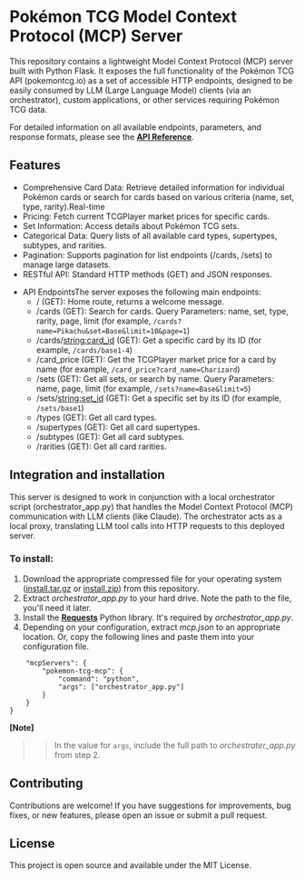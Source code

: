 # Pokémon TCG Model Context Protocol (MCP) Server
This repository contains a lightweight Model Context Protocol (MCP) server built with Python Flask. It exposes the full functionality of the Pokémon TCG API (pokemontcg.io) as a set of accessible HTTP endpoints, designed to be easily consumed by LLM (Large Language Model) clients (via an orchestrator), custom applications, or other services requiring Pokémon TCG data.

For detailed information on all available endpoints, parameters, and response formats, please see the [**API Reference**](https://grzetich.github.io/pokemon-tcg-mcp/).

## Features
* Comprehensive Card Data: Retrieve detailed information for individual Pokémon cards or search for cards based on various criteria (name, set, type, rarity).Real-time 
* Pricing: Fetch current TCGPlayer market prices for specific cards.
* Set Information: Access details about Pokémon TCG sets.
* Categorical Data: Query lists of all available card types, supertypes, subtypes, and rarities.
* Pagination: Supports pagination for list endpoints (/cards, /sets) to manage large datasets.
* RESTful API: Standard HTTP methods (GET) and JSON responses.
<!-- * Lazy SDK Initialization: The pokemontcgsdk is now lazily imported and initialized on the first request, optimizing startup time and resource usage.-->
* API EndpointsThe server exposes the following main endpoints:
  * / (GET): Home route, returns a welcome message.
  * /cards (GET): Search for cards. Query Parameters: name, set, type, rarity, page, limit (for example, `/cards?name=Pikachu&set=Base&limit=10&page=1`)
  * /cards/<string:card_id> (GET): Get a specific card by its ID (for example, `/cards/base1-4`)
  * /card_price (GET): Get the TCGPlayer market price for a card by name (for example, `/card_price?card_name=Charizard`)
  * /sets (GET): Get all sets, or search by name. Query Parameters: name, page, limit (for example, `/sets?name=Base&limit=5`)
  * /sets/<string:set_id> (GET): Get a specific set by its ID (for example, `/sets/base1`)
  * /types (GET): Get all card types.
  * /supertypes (GET): Get all card supertypes.
  * /subtypes (GET): Get all card subtypes.
  * /rarities (GET): Get all card rarities.

## Integration and installation
This server is designed to work in conjunction with a local orchestrator script (orchestrator_app.py) that handles the Model Context Protocol (MCP) communication with LLM clients (like Claude). The orchestrator acts as a local proxy, translating LLM tool calls into HTTP requests to this deployed server.

### To install: 
1. Download the appropriate compressed file for your operating system ([install.tar.gz](https://github.com/grzetich/pokemon-tcg-mcp/blob/ebfe93e220bd6e7fbd2cfe0cb693e6b43a6e20da/install.tar.gz) or [install.zip](https://github.com/grzetich/pokemon-tcg-mcp/blob/ebfe93e220bd6e7fbd2cfe0cb693e6b43a6e20da/install.zip)) from this repository.
2. Extract *orchestrator_app.py* to your hard drive. Note the path to the file, you'll need it later.
3. Install the [**Requests**](https://pypi.org/project/requests/) Python library. It's required by *orchestrator_app.py*.
4. Depending on your configuration, extract *mcp.json* to an appropriate location. Or, copy the following lines and paste them into your configuration file.

```{
    "mcpServers": {
        "pokemon-tcg-mcp": {
            "command": "python",
            "args": ["orchestrator_app.py"]
        }
    }
}
```

**[Note]**
>>In the value for `args`, include the full path to *orchestrater_app.py* from step 2.

## Contributing
Contributions are welcome! If you have suggestions for improvements, bug fixes, or new features, please open an issue or submit a pull request.

## License
This project is open source and available under the MIT License.